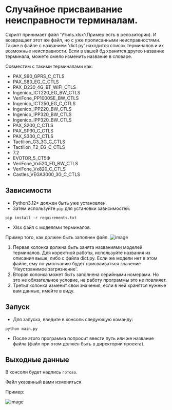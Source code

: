 # Случайное присваивание неисправности терминалам.

Скрипт принимает файл 'Утиль.xlsx'(Пример есть в репозитории).
И возвращает этот же файл, но с уже прописанными неисправностями.
Также в файле с названием 'dict.py' находится список терминалов и их возможные неисправности.
Если в вашей бд хранится другео название терминала, можете смело изменить название в словаре.

Совместим с такими терминалами как:
- PAX_S90_GPRS_C_CTLS
- PAX_S80_EG_C_CTLS
- PAX_D230_4G_BT_WIFI_CTLS
- Ingenico_ICT220_EG_BW_CTLS
- VeriFone_PP1000SE_BW_CTLS
- Ingenico_ICT250_EG_C_CTLS
- Ingenico_IPP220_BW_CTLS
- Ingenico_IPP320_BW_CTLS
- Ingenico_IPP320_BW_CTLS
- PAX_S200_C_CTLS
- PAX_SP30_C_CTLS
- PAX_S300_C_CTLS
- Tactilion_G3_3G_C_CTLS
- Tactilion_T2_EG_C_CTLS
- 7.2
- EVOTOR_5_СТ5Ф
- VeriFone_Vx520_ED_BW_CTLS
- VeriFone_Vx820_C_CTLS
- Castles_VEGA3000_3G_C_CTLS

## Зависимости

- Python3.12* должен быть уже установлен
- Затем используйте `pip` для установки зависимостей:
```
pip install -r requirements.txt
```
- Xlsx файл с моделями терминалов.

Пример того, как должен быть заполнен файл.
![image](https://github.com/user-attachments/assets/d46ce023-4b5d-4cb3-b6dc-a1866c69db13)

1. Первая колонка должна быть занята названиями моделей терминалов. Для коректной работы, используйте названия из описания выше, либо с файла dict.py. Если же модели нет в этом файле, ему по умолчанию будет присваиваться значение 'Неустранимое загрязнение'.
2. Вторая колонка может быть заполнена серийными номерами. Но это не обязательное условие, на работу программы это не повлияет.
3. Третья колонка изменит свои значения, если в ней хранятся нужные вам данные, имейте в виду.


## Запуск

- Для запуска, введите в консоль следующую команду:
```pycon
python main.py 
```
- После этого программа попросит ввести путь или же название файла (файл при этом должен быть в директории проекта). 

## Выходные данные

В консоли будет надпись `готово`.

Файл указанный вами измениться.

Пример:

![image](https://github.com/user-attachments/assets/4f221c39-d430-4d68-9c38-32dd8f8e8460)
